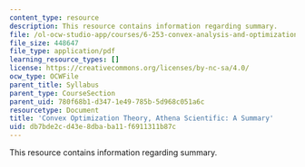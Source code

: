 ```yaml
---
content_type: resource
description: This resource contains information regarding summary.
file: /ol-ocw-studio-app/courses/6-253-convex-analysis-and-optimization-spring-2012/db7bde2cd43e8dbaba11f6911311b87c_MIT6_253S12_summary.pdf
file_size: 448647
file_type: application/pdf
learning_resource_types: []
license: https://creativecommons.org/licenses/by-nc-sa/4.0/
ocw_type: OCWFile
parent_title: Syllabus
parent_type: CourseSection
parent_uid: 780f68b1-d347-1e49-785b-5d968c051a6c
resourcetype: Document
title: 'Convex Optimization Theory, Athena Scientific: A Summary'
uid: db7bde2c-d43e-8dba-ba11-f6911311b87c
---
```

This resource contains information regarding summary.